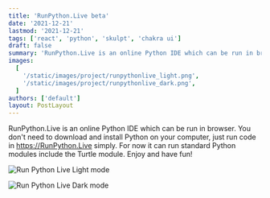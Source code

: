 ```yaml
---
title: 'RunPython.Live beta'
date: '2021-12-21'
lastmod: '2021-12-21'
tags: ['react', 'python', 'skulpt', 'chakra ui']
draft: false
summary: 'RunPython.Live is an online Python IDE which can be run in browser. You do not need to download and install Python on your computer, just run code in https://RunPython.Live simply. For now it can run standard Python modules include the Turtle module. Enjoy and have fun!'
images:
  [
    '/static/images/project/runpythonlive_light.png',
    '/static/images/project/runpythonlive_dark.png',
  ]
authors: ['default']
layout: PostLayout
---
```


RunPython.Live is an online Python IDE which can be run in browser. You don\'t need to download and install Python on your computer, just run code in https://RunPython.Live simply. For now it can run standard Python modules include the Turtle module. Enjoy and have fun!

![Run Python Live Light mode](/static/images/project/runpythonlive_light.png)

![Run Python Live Dark mode](/static/images/project/runpythonlive_dark.png)
